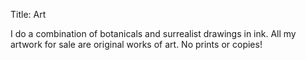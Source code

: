 Title: Art

I do a combination of botanicals and surrealist drawings in ink.
All my artwork for sale are original works of art. 
No prints or copies!